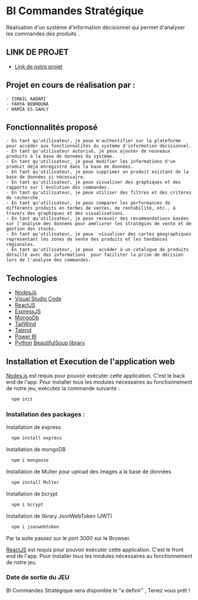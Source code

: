 
# BI Commandes Stratégique

Réalisation d'un système d'information décisionnel qui permet d'analyser les commandes des produits .

## LINK DE PROJET

 - [Link de notre projet](https://github.com/users/Ismail-AABARI/projects/3)


## Projet en cours de réalisation par :
    - ISMAIL AABARI
    - YAHYA BENNOUNA
    - HAMZA ES-SAHLY
## Fonctionnalités proposé
    - En tant qu'utilisateur, je peux m'authentifier sur la plateforme pour accéder aux fonctionnalités du système d'information décisionnel.
    - En tant qu'utilisateur autorisé, je peux ajouter de nouveaux produits à la base de données du système.
    - En tant qu'utilisateur, je peux modifier les informations d'un produit déjà enregistré dans la base de données.
    - En tant qu'utilisateur, je peux supprimer un produit existant de la base de données si nécessaire.
    - En tant qu'utilisateur, je peux visualiser des graphiques et des rapports sur l'évolution des commandes.
    - En tant qu'utilisateur, je peux utiliser des filtres et des critères de recherche.
    - En tant qu'utilisateur, je peux comparer les performances de différents produits en termes de ventes, de rentabilité, etc., à travers des graphiques et des visualisations.
    - En tant qu'utilisateur, je peux recevoir des recommandations basées sur l'analyse des données pour améliorer les stratégies de vente et de gestion des stocks.
    - En tant qu'utilisateur, je peux  visualiser des cartes géographiques représentant les zones de vente des produits et les tendances régionales.
    - En tant qu'utilisateur, je peux  accéder à un catalogue de produits détaillé avec des informations  pour faciliter la prise de décision lors de l'analyse des commandes.
    
## Technologies

- [NodesJs](https://nodejs.org/en)
- [Visual Studio Code](https://code.visualstudio.com/)
- [ReactJS](https://react.dev/)
- [ExpressJS](https://expressjs.com/fr/)
- [MongoDb](https://www.mongodb.com/fr-fr)
- [TailWind](https://tailwindcss.com/)
- [Talend](https://www.talend.com/fr/)
- [Power BI](https://www.microsoft.com/fr-fr/power-platform/products/power-bi)
-  [Python](https://www.python.org/) [BeautifulSoup library](https://www.crummy.com/software/BeautifulSoup/bs4/doc/)


## Installation et Execution de l'application web

[Nodes.js](https://nodejs.org/en) est requis pour pouvoir exécuter cette application. C'est le back end de l'app. Pour installer tous les modules nécessaires au fonctionnement de notre jeu, exécutez la commande suivante :

```bash
  npm init 
```

### Installation des packages :

  Installation de express
```bash
  npm install express 
```
  Installation de mongoDB
```bash
  npm i mongoose
```
  Installation de Multer pour upload des      images a la base de données
```bash
  npm install Multer
```
  Installation de bcrypt
```bash
  npm i bcrypt
```
  Installation de library JsonWebToken (JWT)
```bash
  npm i jsonwebtoken
```
Par la suite passez sur le port 3000 sur le Browser.


[ReactJS](https://react.dev/) est requis pour pouvoir exécuter cette application. C'est le front end de l'app. Pour installer tous les modules nécessaires au fonctionnement de notre jeu.

### Date de sortie du JEU
BI Commandes Stratégique sera disponible le "a definir" , Tenez vous prêt !
